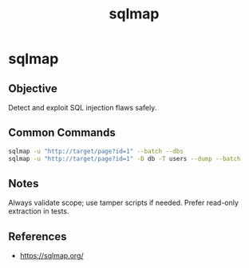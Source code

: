 ﻿---
title: "sqlmap"
type: tool-note
tool: sqlmap
tags: [tool, pentesting, web]
cssclass: cs-note
---

# sqlmap

## Objective
Detect and exploit SQL injection flaws safely.

## Common Commands
```bash
sqlmap -u "http://target/page?id=1" --batch --dbs
sqlmap -u "http://target/page?id=1" -D db -T users --dump --batch
```

## Notes
Always validate scope; use tamper scripts if needed. Prefer read-only extraction in tests.

## References
- https://sqlmap.org/


